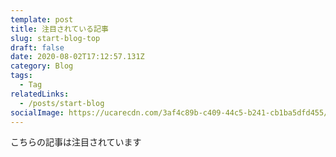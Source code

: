 ```yaml
---
template: post
title: 注目されている記事
slug: start-blog-top
draft: false
date: 2020-08-02T17:12:57.131Z
category: Blog
tags:
  - Tag
relatedLinks:
  - /posts/start-blog
socialImage: https://ucarecdn.com/3af4c89b-c409-44c5-b241-cb1ba5dfd455/
---
```

こちらの記事は注目されています